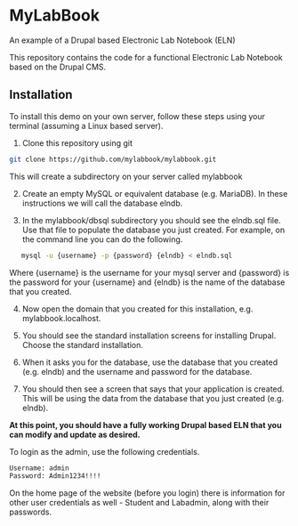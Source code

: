 # MyLabBook

An example of a Drupal based Electronic Lab Notebook (ELN)

This repository contains the code for a functional Electronic Lab Notebook based on the Drupal CMS.

## Installation

To install this demo on your own server, follow these steps using your terminal (assuming a Linux based server).

1. Clone this repository using git

``` bash
git clone https://github.com/mylabbook/mylabbook.git 
```

This will create a subdirectory on your server called mylabbook

2. Create an empty MySQL or equivalent database (e.g. MariaDB). In these instructions we will call the database elndb.

3. In the mylabbook/dbsql subdirectory you should see the elndb.sql file. Use that file to populate the database you just created. For example, on the command line you can do the following.

``` bash
   mysql -u {username} -p {password} {elndb} < elndb.sql
```

Where {username} is the username for your mysql server and {password} is the password for your {username} and {elndb} is the name of the database that you created.

4. Now open the domain that you created for this installation, e.g. mylabbook.localhost.

5. You should see the standard installation screens for installing Drupal. Choose the standard installation.

6. When it asks you for the database, use the database that you created (e.g. elndb) and the username and password for the database.

7. You should then see a screen that says that your application is created. This will be using the data from the database that you just created (e.g. elndb).

**At this point, you should have a fully working Drupal based ELN that you can modify and update as desired.**

To login as the admin, use the following credentials.

``` bash
Username: admin
Password: Admin1234!!!!
```

On the home page of the website (before you login) there is information for other user credentials as well - Student and Labadmin, along with their passwords.
